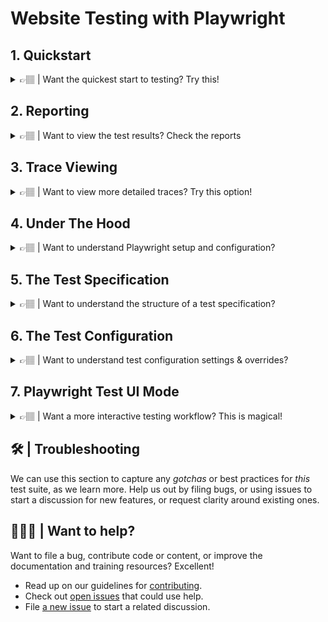 # Website Testing with Playwright

## 1. Quickstart

<details>
<summary> 👉🏽 | Want the quickest start to testing? Try this! </summary>

Make sure that you don't have anything running already on port `3000` (default dev server port for Docusaurus) first before you follow the script below.

```bash
# Change to website directory
$ cd bash

# Make sure you have Node.js v18+ and install dependencies
$ npm install

# Run the Playwright test
$ npm run tests

# View the Playwright generated HTML test report
$ npm run report
  Serving HTML report at http://localhost:9323. Press Ctrl+C to quit.

🎭 And you're done!!!
```

What the Playwright command just did for you:
 1. Built the website for dev preview
 2. Start the dev server for Docusaurus (on port 3000)
 3. Launch the test runner to test against the dev server preview
 4. Print the summary of test results to console
 5. Generate an HTML report with more details on tests
 6. Launch the browser to preview the _last-generated_ report.

 </details>

## 2. Reporting

<details>
<summary> 👉🏽 | Want to view the test results? Check the reports </summary>

Before we look under the hood, let's take a quick look at what the report looks like and correlate it to what you will see in the [basic test specification](./tests/01-basic.spec.ts) used at this time. 

The landing page of the report gives you the summary:
 - The number of tests run altogether (12) - with #passed, failed or skipped
 - The numner of browsers tested on (3 color tags) - giving 4 tests per browser.
 - The execution time for each test (likely different per browser, test case)

![HTML Reporting Dashboard for Playwright](./static/docs/png/playwright-report-sample.png) 

Clicking on any test row takes you to these details:
 - Time taken in setup ("Before") and teardown ("After") - by fixture!
 - Time taken to execute test step - with code details for step

![Details on a single Playwright test](./static/docs/png/playwright-report-sample-details.png)

</details>

## 3. Trace Viewing

<details>
<summary> 👉🏽 | Want to view more detailed traces? Try this option! </summary>

The Playwright test runner is configured to capture deeper traces only `on-first-retry`. This is because running traces adds non-trivial costs, even though it provides more fine grained trace data for debug.

But what if you want to debug this on the fly? Override it using CLI options:

```bash
# Run the tests with trace on
$ npx playwright test --trace on

# Launch browser to show this report
$ npx run report
```

What does _this_ do to the generated reports? Now the details view gets a "Traces" section with richer visualizations. Also note how the time taken for tests is now significantly higher (see before/after steps). The data (zipfile) also adds storage requirements - both of which can add up quickly if run across all test cases and specifications, on a regular cadence (CI/CD). 

![Details on a single Playwright test with trace on](./static/docs/png/playwright-report-trace.png) 

Clicking on the trace gets you to a rich _interactive_ viewer that shows you details on the time taken for each test step, along with a waterfall diagram (showing snapshots of the page at each interval of load time) - and tabs to explore the source, network conditions, call state and more.

![Details on a single Playwright test with trace detail](./static/docs/png/playwright-report-trace-details.png)

For convenience, a copy of this has been cached in this repo under the website assets. If you run the dev server (e.g., with `npm run start`) and visit [the /playwright-trace endpoint](http://localhost:3000/playwright-trace)] you should be able to explore this exact report interactively.

</details>


## 4. Under The Hood

<details>
<summary> 👉🏽 | Want to understand Playwright setup and configuration? </summary>

<br/>
First, let's install Playwright. There are two options available:

 - Use the [commandline (CLI)](https://playwright.dev/docs/test-components#step-1-install-playwright-test-for-components-for-your-respective-framework)
 - Use the [VS Code extension](https://playwright.dev/docs/getting-started-vscode).

The guidelines are self-explanatory. The CLI option is faster for initial setup but we recommend installng the VS Code Extension for _a better developer experience_ end-to-end. Once installed, you can use `npx playwright --help` to get details on usage commands and options.

Next, let's understand the core files and structure of the project from the Playwright perspective. _Note that this reflects our current structure, and not the initial scaffold from Playwright_.

```bash
website/
    .env                   # Local .env file used for config
    .env.example           # Example .env file to copy & customize
    playwright.config.ts   # Main Config File
    playwright-report/     # Temporary: artifacts from reporter   
    test-results/          # Temporary: artificats from test runner
    tests/                 # Configured: as 'testDir' in config file
        01-basic.spec.ts   # Specification: actual tests spec
```

Of these, only the `playwright.config.ts` and `tests/*.spec.ts` files are mandatory at start. The "Temporary" folders are generated during the test run. And the `.env` files are used only if you want to override defaults.

To understand how these work, check out the Developer Guide under the "/testing" path. While we will describe Playwright there in the context of the _Contoso Real Estate app_ test suite, you can easily apply those insights to the test suite here.

</details>


## 5. The Test Specification

<details>
<summary> 👉🏽 | Want to understand the structure of a test specification? </summary>

🚧 TODO: Explain what `test spec` format is, why locators matter, what fixtures are, and why we may need to configure or observe timeouts.

</details>

## 6. The Test Configuration

<details>
<summary> 👉🏽 | Want to understand test configuration settings & overrides? </summary>

🚧 TODO: Explain what we are configuring, why we have `.env`, why we activated `webserver` and why we have timeouts in both test and webserver levels.

</details>

## 7. Playwright Test UI Mode

<details>
<summary> 👉🏽 | Want a more interactive testing workflow? This is magical! </summary>

🚧 TODO: Explain what `npm run test-ui` does in project

</details>


## 🛠 | Troubleshooting

We can use this section to capture any _gotchas_ or best practices for _this_ test suite, as we learn more. Help us out by filing bugs, or using issues to start a discussion for new features, or request clarity around existing ones.

## 🙋🏽‍♀️ | Want to help?

Want to file a bug, contribute code or content, or improve the documentation and training resources? Excellent! 
 - Read up on our guidelines for [contributing](./CONTRIBUTING.md).
 - Check out [open issues](https://github.com/Azure-Samples/contoso-real-estate/issues) that could use help.
 - File [a new issue](https://github.com/Azure-Samples/contoso-real-estate/issues/new/choose) to start a related discussion.